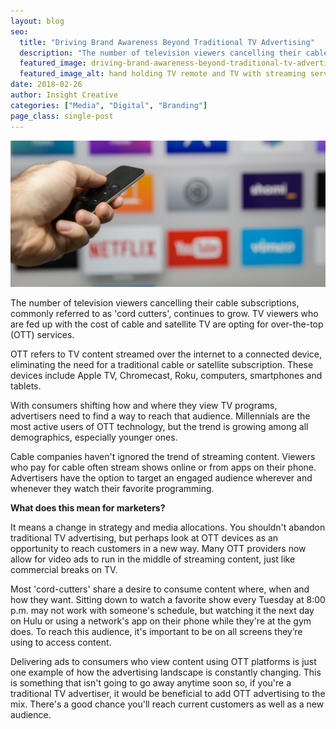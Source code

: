 ```yaml
---
layout: blog
seo:
  title: "Driving Brand Awareness Beyond Traditional TV Advertising"
  description: "The number of television viewers cancelling their cable subscriptions, commonly referred to as 'cord cutters', continues to grow. TV viewers who are fed up with the cost of cable and satellite TV are opting for over-the-top (OTT) services."
  featured_image: driving-brand-awareness-beyond-traditional-tv-advertising-cover.jpg
  featured_image_alt: hand holding TV remote and TV with streaming services on screen in background
date: 2018-02-26
author: Insight Creative
categories: ["Media", "Digital", "Branding"]
page_class: single-post
---
```


![hand holding TV remote and TV with streaming services on screen in background](driving-brand-awareness-beyond-traditional-tv-advertising-cover.jpg)

The number of television viewers cancelling their cable subscriptions, commonly referred to as 'cord cutters', continues to grow. TV viewers who are fed up with the cost of cable and satellite TV are opting for over-the-top (OTT) services.

OTT refers to TV content streamed over the internet to a connected device, eliminating the need for a traditional cable or satellite subscription. These devices include Apple TV, Chromecast, Roku, computers, smartphones and tablets.

With consumers shifting how and where they view TV programs, advertisers need to find a way to reach that audience. Millennials are the most active users of OTT technology, but the trend is growing among all demographics, especially younger ones.

Cable companies haven't ignored the trend of streaming content. Viewers who pay for cable often stream shows online or from apps on their phone. Advertisers have the option to target an engaged audience wherever and whenever they watch their favorite programming.

**What does this mean for marketers?**

It means a change in strategy and media allocations. You shouldn't abandon traditional TV advertising, but perhaps look at OTT devices as an opportunity to reach customers in a new way. Many OTT providers now allow for video ads to run in the middle of streaming content, just like commercial breaks on TV.

Most 'cord-cutters' share a desire to consume content where, when and how they want. Sitting down to watch a favorite show every Tuesday at 8:00 p.m. may not work with someone's schedule, but watching it the next day on Hulu or using a network's app on their phone while they're at the gym does. To reach this audience, it's important to be on all screens they’re using to access content.

Delivering ads to consumers who view content using OTT platforms is just one example of how the advertising landscape is constantly changing. This is something that isn't going to go away anytime soon so, if you're a traditional TV advertiser, it would be beneficial to add OTT advertising to the mix. There's a good chance you'll reach current customers as well as a new audience.

